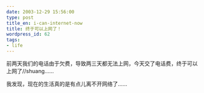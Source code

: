 ```yaml
---
date: 2003-12-29 15:56:00
type: post
title_en: i-can-internet-now
title: 终于可以上网了！
wordpress_id: 62
tags:
- life
---
```


前两天我们的电话由于欠费，导致两三天都无法上网，今天交了电话费，终于可以上网了//shuang......  
  
我发现，现在的生活真的是有点儿离不开网络了......

[](http://www.icbean.com/nickcheng/default.asp?cat=1)
